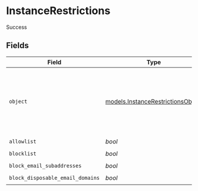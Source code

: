 # InstanceRestrictions

Success


## Fields

| Field                                                                                 | Type                                                                                  | Required                                                                              | Description                                                                           | Example                                                                               |
| ------------------------------------------------------------------------------------- | ------------------------------------------------------------------------------------- | ------------------------------------------------------------------------------------- | ------------------------------------------------------------------------------------- | ------------------------------------------------------------------------------------- |
| `object`                                                                              | [models.InstanceRestrictionsObject](../models/instancerestrictionsobject.md)          | :heavy_check_mark:                                                                    | String representing the object's type. Objects of the same type share the same value. | instance_restrictions                                                                 |
| `allowlist`                                                                           | *bool*                                                                                | :heavy_check_mark:                                                                    | N/A                                                                                   | false                                                                                 |
| `blocklist`                                                                           | *bool*                                                                                | :heavy_check_mark:                                                                    | N/A                                                                                   | true                                                                                  |
| `block_email_subaddresses`                                                            | *bool*                                                                                | :heavy_check_mark:                                                                    | N/A                                                                                   | true                                                                                  |
| `block_disposable_email_domains`                                                      | *bool*                                                                                | :heavy_check_mark:                                                                    | N/A                                                                                   |                                                                                       |